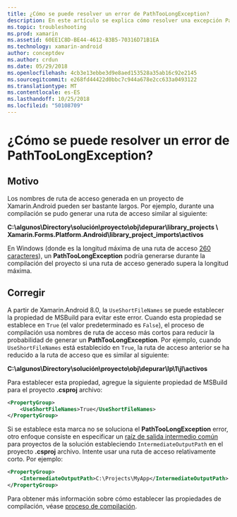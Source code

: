 ```yaml
---
title: ¿Cómo se puede resolver un error de PathTooLongException?
description: En este artículo se explica cómo resolver una excepción PathTooLongException que puede producirse durante la compilación de una aplicación.
ms.topic: troubleshooting
ms.prod: xamarin
ms.assetid: 60EE1C8D-BE44-4612-B3B5-70316D71B1EA
ms.technology: xamarin-android
author: conceptdev
ms.author: crdun
ms.date: 05/29/2018
ms.openlocfilehash: 4cb3e13ebbe3d9e8aed153528a35ab16c92e2145
ms.sourcegitcommit: e268fd44422d0bbc7c944a678e2cc633a0493122
ms.translationtype: MT
ms.contentlocale: es-ES
ms.lasthandoff: 10/25/2018
ms.locfileid: "50108709"
---
```

# <a name="how-do-i-resolve-a-pathtoolongexception-error"></a>¿Cómo se puede resolver un error de PathTooLongException?

## <a name="cause"></a>Motivo

Los nombres de ruta de acceso generada en un proyecto de Xamarin.Android pueden ser bastante largos.
Por ejemplo, durante una compilación se pudo generar una ruta de acceso similar al siguiente:

**C:\\algunos\\Directory\\solución\\proyecto\\obj\\depurar\\__library_projects__ \\ Xamarin.Forms.Platform.Android\\library_project_imports\\activos**

En Windows (donde es la longitud máxima de una ruta de acceso [260 caracteres](https://msdn.microsoft.com/library/windows/desktop/aa365247.aspx)), un **PathTooLongException** podría generarse durante la compilación del proyecto si una ruta de acceso generado supera la longitud máxima. 

## <a name="fix"></a>Corregir

A partir de Xamarin.Android 8.0, la `UseShortFileNames` se puede establecer la propiedad de MSBuild para evitar este error. Cuando esta propiedad se establece en `True` (el valor predeterminado es `False`), el proceso de compilación usa nombres de ruta de acceso más cortos para reducir la probabilidad de generar un **PathTooLongException**.
Por ejemplo, cuando `UseShortFileNames` está establecido en `True`, la ruta de acceso anterior se ha reducido a la ruta de acceso que es similar al siguiente:

**C:\\algunos\\Directory\\solución\\proyecto\\obj\\depurar\\lp\\1\\jl\\activos**

Para establecer esta propiedad, agregue la siguiente propiedad de MSBuild para el proyecto **.csproj** archivo:

```xml
<PropertyGroup>
    <UseShortFileNames>True</UseShortFileNames>
</PropertyGroup>
```

Si se establece esta marca no se soluciona el **PathTooLongException** error, otro enfoque consiste en especificar un [raíz de salida intermedio común](https://blogs.msdn.microsoft.com/kirillosenkov/2015/04/04/using-a-common-intermediate-and-output-directory-for-your-solution/) para proyectos de la solución estableciendo `IntermediateOutputPath` en el proyecto **.csproj** archivo. Intente usar una ruta de acceso relativamente corto. Por ejemplo:

```xml
<PropertyGroup>
    <IntermediateOutputPath>C:\Projects\MyApp</IntermediateOutputPath>
</PropertyGroup>
```

Para obtener más información sobre cómo establecer las propiedades de compilación, véase [proceso de compilación](~/android/deploy-test/building-apps/build-process.md).
